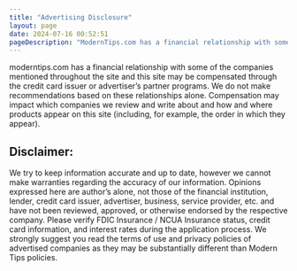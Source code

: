 ```yaml
---
title: "Advertising Disclosure"
layout: page
date: 2024-07-16 00:52:51
pageDescription: "ModernTips.com has a financial relationship with some of the companies mentioned throughout the site and this site may be compensated through the credit card issuer or advertiser’s partner programs."
---
```


moderntips.com has a financial relationship with some of the companies mentioned throughout the site and this site may be compensated through the credit card issuer or advertiser’s partner programs. We do not make recommendations based on these relationships alone. Compensation may impact which companies we review and write about and how and where products appear on this site (including, for example, the order in which they appear).

## Disclaimer:

We try to keep information accurate and up to date, however we cannot make warranties regarding the accuracy of our information. Opinions expressed here are author’s alone, not those of the financial institution, lender, credit card issuer, advertiser, business, service provider, etc. and have not been reviewed, approved, or otherwise endorsed by the respective company. Please verify FDIC Insurance / NCUA Insurance status, credit card information, and interest rates during the application process. We strongly suggest you read the terms of use and privacy policies of advertised companies as they may be substantially different than Modern Tips policies.
